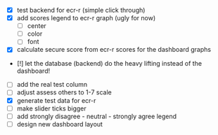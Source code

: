 - [x] test backend for ecr-r (simple click through)
- [x] add scores legend to ecr-r graph (ugly for now)
    - [ ] center
    - [ ] color
    - [ ] font
- [x] calculate secure score from ecr-r scores for the dashboard graphs
- [!] let the database (backend) do the heavy lifting instead of the dashboard!
- [ ] add the real test column
- [ ] adjust assess others to 1-7 scale
- [x] generate test data for ecr-r
- [ ] make slider ticks bigger
- [ ] add strongly disagree - neutral - strongly agree legend
- [ ] design new dashboard layout
